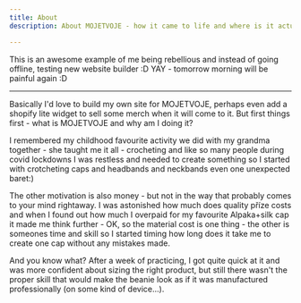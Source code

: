 ```yaml
---
title: About
description: About MOJETVOJE - how it came to life and where is it actually going?

---
```

This is an awesome example of me being rebellious and instead of going offline, testing new website builder :D YAY - tomorrow morning will be painful again :D

***

Basically I'd love to build my own site for MOJETVOJE, perhaps even add a shopify lite widget to sell some merch when it will come to it. But first things first - what is MOJETVOJE and why am I doing it? 

I remembered my childhood favourite activity we did with my grandma together - she taught me it all - crocheting and like so many people during covid lockdowns I was restless and needed to create something so I started with crotcheting caps and headbands and neckbands even one unexpected baret:) 

The other motivation is also money - but not in the way that probably comes to your mind rightaway. I was astonished how much does quality příze costs and when I found out how much I overpaid for my favourite Alpaka+silk cap it made me think further - OK, so the material cost is one thing - the other is someones time and skill so I started timing how  long does it take me to create one cap without any mistakes made.

And you know what? After a week of practicing, I got quite quick at it and was more confident about sizing the right product, but still there wasn't the proper skill that would make the beanie look as if it was manufactured professionally (on some kind of device...).